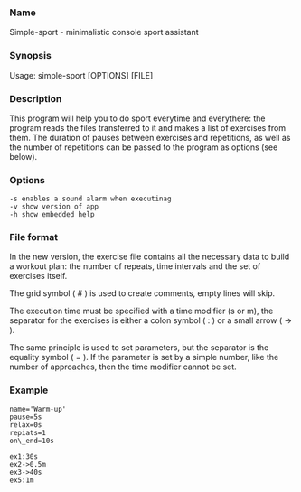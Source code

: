 
### Name

Simple-sport - minimalistic console sport assistant

### Synopsis

Usage: simple-sport [OPTIONS] [FILE]

### Description

This program will help you to do sport everytime and everythere: the program reads the files transferred to it and makes a list of exercises from them. The duration of pauses between exercises and repetitions, as well as the number of repetitions can be passed to the program as options (see below).

### Options

    -s enables a sound alarm when executinag
    -v show version of app
    -h show embedded help

### File format

In the new version, the exercise file contains all the necessary data to build a workout plan: the number of repeats, time intervals and the set of exercises itself.

The grid symbol ( # ) is used to create comments, empty lines will skip.

The execution time must be specified with a time modifier (s or m), the separator for the exercises is either a colon symbol ( : ) or a small arrow ( -> ).

The same principle is used to set parameters, but the separator is the equality symbol ( = ). If the parameter is set by a simple number, like the number of approaches, then the time modifier cannot be set.

### Example
    name='Warm-up'
    pause=5s
    relax=0s
    repiats=1
    on\_end=10s

    ex1:30s
    ex2->0.5m
    ex3->40s
    ex5:1m

